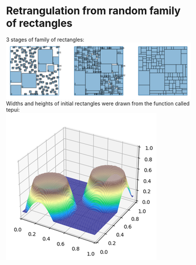 # Retrangulation from random family of rectangles

3 stages of family of rectangles:\
<img src="SquareDivision\output_example.png" alt="example"/>
Widths and heights of initial rectangles were drawn from the function called tepui:\
<img src="SquareDivision\tepui_distribution.png" alt="tepui_distribution"/>